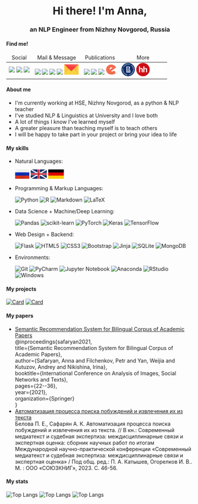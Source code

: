 <h1 align="center">Hi there! I'm Anna,</h1>
<h3 align="center">an NLP Engineer from Nizhny Novgorod, Russia</h3>

<!--
**AnnaSafaryan/AnnaSafaryan** is a ✨ _special_ ✨ repository because its `README.md` (this file) appears on your GitHub profile.

Here are some ideas to get you started:

- 🔭 I’m currently working on ...
- 🌱 I’m currently learning ...
- 👯 I’m looking to collaborate on ...
- 🤔 I’m looking for help with ...
- 💬 Ask me about ...
- 📫 How to reach me: ...
- 😄 Pronouns: ...
- ⚡ Fun fact: ...
-->

<h4>Find me!</h4>
<table>
        <thead align="center">
            <tr>
                <td>Social</td>
                <td>Mail & Message</td>
                <td>Publications</td>
                <td>More</td>
            </tr>
        </thead>
        <tbody>
            <tr>
                <td>
                    <a href="https://www.facebook.com/annasafaryan813/"><img src="https://img.shields.io/badge/Facebook-1877F2?style=for-the-badge&logo=facebook&logoColor=white"></a>
                    <a href="https://www.linkedin.com/in/anna-safaryan-468262292/"><img src="https://img.shields.io/badge/LinkedIn-0077B5?style=for-the-badge&logo=linkedin&logoColor=white"></a> 
                    <a href="https://vk.com/anna_safaryan"><img src="https://img.shields.io/badge/вконтакте-%232E87FB.svg?&style=for-the-badge&logo=vk&logoColor=white"></a>
                </td>
                <td>
                    <a href="mailto:anna.safaryan.813@gmail.com"><img src="https://img.shields.io/badge/Gmail-D14836?style=for-the-badge&logo=gmail&logoColor=white"></a>
                    <a href="https://t.me/Anna_Safaryan"><img src="https://img.shields.io/badge/Telegram-2CA5E0?style=for-the-badge&logo=telegram&logoColor=white"></a>
                    <a href="https://discordapp.com/users/509425499634925569"><img src="https://img.shields.io/badge/Discord-5865F2?style=for-the-badge&logo=discord&logoColor=white"></a>
                    <a href="https://join.skype.com/invite/Hn3GFbO1K0f3"><img src="https://img.shields.io/badge/Skype-00AFF0?style=for-the-badge&logo=skype&logoColor=white"></a>
                    <a href="mailto:anna.safaryan-813@yandex.ru"><img src="img/social/ya_mail.png"></a>
                </td>
                <td>
                   <a href="https://scholar.google.com/citations?user=cJEmZ2sAAAAJ&hl=ru"><img src="https://img.shields.io/badge/Google%20Scholar-4285F4.svg?style=for-the-badge&logo=Google-Scholar&logoColor=white"></a>
                   <a href="https://orcid.org/0000-0002-3063-3955"><img src="https://img.shields.io/badge/ORCID-A6CE39.svg?style=for-the-badge&logo=ORCID&logoColor=white"></a>
                   <a href="https://www.webofscience.com/wos/author/record/49229718"><img src="https://img.shields.io/badge/Clarivate-93FF9E.svg?style=for-the-badge&logo=Clarivate&logoColor=black"></a>
                   <a href="https://elibrary.ru/author_profile.asp?authorid=1216442"><img src="img/social/elibrary.png"></a>
                </td>
                <td>
                    <a href="https://www.hse.ru/staff/anna_safaryan/"><img src="img/social/hse.png"></a>
                    <a href="https://nn.hh.ru/resume/ce99b07bff0b7d81cf0039ed1f73473944436e"><img src="img/social/hh.png"></a>
                    <a href="https://github.com/AnnaSafaryan"><img src="img/social/github.png"></a>
                </td>
            </tr>
        </tbody>
</table>

<h4>About me</h4>
<ul>
    <li>
        I'm currently working at HSE, Nizhny Novgorod, as a python & NLP teacher
    </li>
    <li>
        I've studied NLP & Linguistics at University and I love both
    </li>
    <li>
        A lot of things I know I've learned myself
    </li>
    <li>
        A greater pleasure than teaching myself is to teach others
    </li>
    <li>
        I will be happy to take part in your project or bring your idea to life
    </li>

</ul>

<h4>My skills</h4>

<ul>
   <li>
   Natural Languages:

   ![ru](img/lang/ru.png)
   ![en](img/lang/en.png)
   ![de](img/lang/de.png)

   </li>

   <li>
   Programming & Markup Languages:

   ![Python](https://img.shields.io/badge/python-3670A0?style=for-the-badge&logo=python&logoColor=ffdd54)
   ![R](https://img.shields.io/badge/r-%23276DC3.svg?style=for-the-badge&logo=r&logoColor=white)
   ![Markdown](https://img.shields.io/badge/markdown-%23000000.svg?style=for-the-badge&logo=markdown&logoColor=white)
   ![LaTeX](https://img.shields.io/badge/latex-%23008080.svg?style=for-the-badge&logo=latex&logoColor=white)
   
   </li>

   <li>
   Data Science + Machine/Deep Learning:

   ![Pandas](https://img.shields.io/badge/pandas-%23150458.svg?style=for-the-badge&logo=pandas&logoColor=white)
   ![scikit-learn](https://img.shields.io/badge/scikit--learn-%23F7931E.svg?style=for-the-badge&logo=scikit-learn&logoColor=white)
   ![PyTorch](https://img.shields.io/badge/PyTorch-%23EE4C2C.svg?style=for-the-badge&logo=PyTorch&logoColor=white)
   ![Keras](https://img.shields.io/badge/Keras-%23D00000.svg?style=for-the-badge&logo=Keras&logoColor=white) 
   ![TensorFlow](https://img.shields.io/badge/TensorFlow-%23FF6F00.svg?style=for-the-badge&logo=TensorFlow&logoColor=white)
   
   </li>

   <li>
   Web Design + Backend:

   ![Flask](https://img.shields.io/badge/flask-%23000.svg?style=for-the-badge&logo=flask&logoColor=white)
   ![HTML5](https://img.shields.io/badge/html5-%23E34F26.svg?style=for-the-badge&logo=html5&logoColor=white)
   ![CSS3](https://img.shields.io/badge/css3-%231572B6.svg?style=for-the-badge&logo=css3&logoColor=white)
   ![Bootstrap](https://img.shields.io/badge/bootstrap-%238511FA.svg?style=for-the-badge&logo=bootstrap&logoColor=white)
   ![Jinja](https://img.shields.io/badge/jinja-white.svg?style=for-the-badge&logo=jinja&logoColor=black)
   ![SQLite](https://img.shields.io/badge/sqlite-%2307405e.svg?style=for-the-badge&logo=sqlite&logoColor=white)
   ![MongoDB](https://img.shields.io/badge/MongoDB-%234ea94b.svg?style=for-the-badge&logo=mongodb&logoColor=white)

   </li>

   <li>
   Environments:

   ![Git](https://img.shields.io/badge/git-%23F05033.svg?style=for-the-badge&logo=git&logoColor=white)
   ![PyCharm](https://img.shields.io/badge/pycharm-143?style=for-the-badge&logo=pycharm&logoColor=black&color=black&labelColor=green)
   ![Jupyter Notebook](https://img.shields.io/badge/jupyter-%23FA0F00.svg?style=for-the-badge&logo=jupyter&logoColor=white)
   ![Anaconda](https://img.shields.io/badge/Anaconda-%2344A833.svg?style=for-the-badge&logo=anaconda&logoColor=white)
   ![RStudio](https://img.shields.io/badge/RStudio-4285F4?style=for-the-badge&logo=rstudio&logoColor=white)
   ![Windows](https://img.shields.io/badge/Windows-0078D6?style=for-the-badge&logo=windows&logoColor=white)

</ul>


<h4>My projects</h4>

   [![Card](https://github-readme-stats.vercel.app/api/pin/?username=annasafaryan&repo=rusnlp&theme=transparent&text_color=82AAFF&title_color=82AAFF&icon_color=82AAFF)](https://github.com/AnnaSafaryan/rusnlp)
   [![Card](https://github-readme-stats.vercel.app/api/pin/?username=annasafaryan&repo=FindImper&theme=transparent&text_color=9F9F9F&title_color=9F9F9F&icon_color=9F9F9F)](https://github.com/AnnaSafaryan/FindImper)


<h4>My papers</h4>

<ul>
   <li>
      <a href="https://link.springer.com/chapter/10.1007/978-3-030-71214-3_3">
      Semantic Recommendation System for Bilingual Corpus of Academic Papers
      </a>
      <br>@inproceedings{safaryan2021,
      <br>title={Semantic Recommendation System for Bilingual Corpus of Academic Papers},
      <br>author={Safaryan, Anna and Filchenkov, Petr and Yan, Weijia and Kutuzov, Andrey and Nikishina, Irina},
      <br>booktitle={International Conference on Analysis of Images, Social Networks and Texts},
      <br>pages={22--36},
      <br>year={2021},
      <br>organization={Springer}
      <br>}
   </li>

   <li>
      <a href="https://phil.rudn.ru/dokumenti/Sbornik.pdf">
      Автоматизация процесса поиска побуждений и извлечения их из текста
      </a>
      <br>
      Белова П. Е., Сафарян А. К. 
      Автоматизация процесса поиска побуждений и извлечения их из текста. // 
      В кн.: Современный медиатекст и судебная экспертиза: 
      междисциплинарные связи и экспертная оценка: сборник научных работ по итогам 
      Международной научно-практической конференции «Современный медиатекст и судебная экспертиза: 
      междисциплинарные связи и экспертная оценка» / 
      Под общ. ред.: П. А. Катышев, Огорелков И. В.. М. : ООО «СОЮЗКНИГ», 2023. С. 46-56.
</li>
</ul>


<h4>My stats</h4>

<p dir="auto">

   ![Top Langs](https://github-readme-stats.vercel.app/api/top-langs/?username=annasafaryan&layout=compact&&size_weight=0&count_weight=1)
   ![Top Langs](https://github-readme-stats.vercel.app/api/top-langs/?username=annasafaryan&layout=compact&&size_weight=0.5&count_weight=0.5)
   ![Top Langs](https://github-profile-summary-cards.vercel.app/api/cards/repos-per-language?username=annasafaryan&theme=solarized_dark)
</p>
